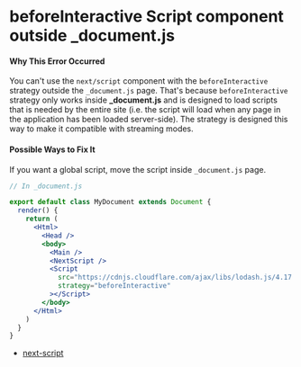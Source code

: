 # beforeInteractive Script component outside \_document.js

#### Why This Error Occurred

You can't use the `next/script` component with the `beforeInteractive` strategy outside the `_document.js` page. That's because `beforeInteractive` strategy only works inside **\_document.js** and is designed to load scripts that is needed by the entire site (i.e. the script will load when any page in the application has been loaded server-side).
The strategy is designed this way to make it compatible with streaming modes.

#### Possible Ways to Fix It

If you want a global script, move the script inside `_document.js` page.

```jsx
// In _document.js

export default class MyDocument extends Document {
  render() {
    return (
      <Html>
        <Head />
        <body>
          <Main />
          <NextScript />
          <Script
            src="https://cdnjs.cloudflare.com/ajax/libs/lodash.js/4.17.20/lodash.min.js"
            strategy="beforeInteractive"
          ></Script>
        </body>
      </Html>
    )
  }
}
```

- [next-script](https://nextjs.org/docs/basic-features/script#usage)
